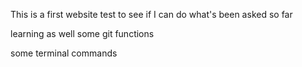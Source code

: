 This is a first website test to see if I can do what's been asked so far

learning as well some git functions

some terminal commands